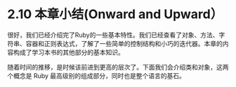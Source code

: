 2.10 本章小结(Onward and Upward）
=================

很好，我们已经介绍完了Ruby的一些基本特性。我们已经查看了对象、方法、字符串、容器和正则表达式，了解了一些简单的控制结构和小巧的迭代器。本章的内容构成了学习本书的其他部分的基本知识。

随着时间的推移，是时候该前进到更高的层次了。下面我们会介绍类和对象，这两个概念是 Ruby 最高级别的组成部分，同时也是整个语言的基石。
